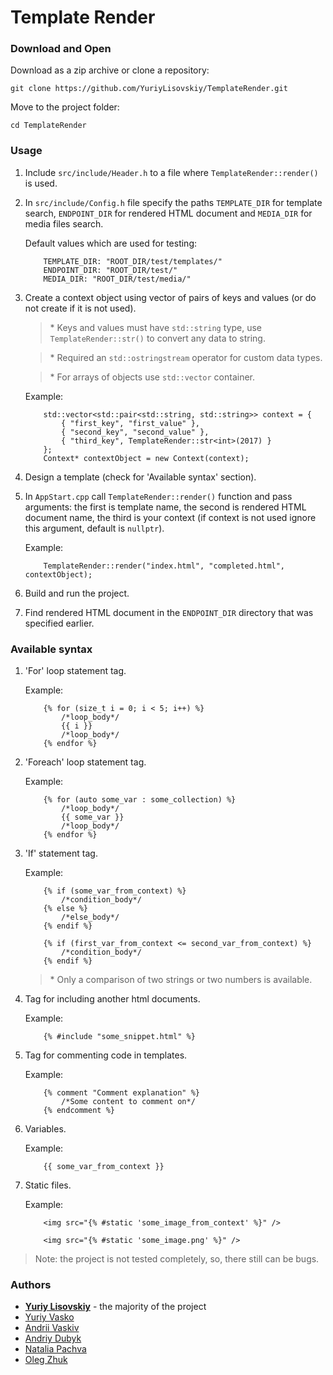 # Template Render

### Download and Open

Download as a zip archive or clone a repository:

```
git clone https://github.com/YuriyLisovskiy/TemplateRender.git
```
Move to the project folder:
```
cd TemplateRender
```

### Usage

1. Include `src/include/Header.h` to a file where `TemplateRender::render()` is used.
2. In `src/include/Config.h` file specify the paths `TEMPLATE_DIR` for template search, `ENDPOINT_DIR` for rendered HTML document 
and `MEDIA_DIR` for media files search.

    Default values which are used for testing:
    ```
        TEMPLATE_DIR: "ROOT_DIR/test/templates/"
        ENDPOINT_DIR: "ROOT_DIR/test/"
        MEDIA_DIR: "ROOT_DIR/test/media/"
    ```
3. Create a context object using vector of pairs of keys and values (or do not create if it is not used).
    > \* Keys and values must have `std::string` type, use `TemplateRender::str()` to convert any data to string.
    
    > \* Required an `std::ostringstream` operator for custom data types.
    
    > \* For arrays of objects use `std::vector` container.

    Example:
    ```
        std::vector<std::pair<std::string, std::string>> context = {
            { "first_key", "first_value" },
            { "second_key", "second_value" },
            { "third_key", TemplateRender::str<int>(2017) }
        };
        Context* contextObject = new Context(context);
	```
4. Design a template (check for 'Available syntax' section).
5. In `AppStart.cpp` call `TemplateRender::render()` function and pass arguments:
the first is template name, the second is rendered HTML document name, the third is your context
(if context is not used ignore this argument, default is `nullptr`).

    Example:
    ```
        TemplateRender::render("index.html", "completed.html", contextObject);
    ```
6. Build and run the project.
7. Find rendered HTML document in the `ENDPOINT_DIR` directory that was specified earlier.  

### Available syntax
1. 'For' loop statement tag.

    Example:
    
    ```
        {% for (size_t i = 0; i < 5; i++) %}
            /*loop_body*/
            {{ i }}
            /*loop_body*/
        {% endfor %}
    ```
2. 'Foreach' loop statement tag.

    Example:
    
    ```
        {% for (auto some_var : some_collection) %}
            /*loop_body*/
            {{ some_var }}
            /*loop_body*/
        {% endfor %}
    ```
3. 'If' statement tag.

    Example:

    ```
        {% if (some_var_from_context) %}
            /*condition_body*/
        {% else %}
            /*else_body*/
        {% endif %}
    ```
    ```
        {% if (first_var_from_context <= second_var_from_context) %}
            /*condition_body*/
        {% endif %}
    ```
    > \* Only a comparison of two strings or two numbers is available.
4. Tag for including another html documents.

    Example:

    ```
        {% #include "some_snippet.html" %}
    ```
5. Tag for commenting code in templates.

    Example:

    ```
        {% comment "Comment explanation" %}
            /*Some content to comment on*/
        {% endcomment %}
    ```
    
6. Variables.

    Example:

    ```
        {{ some_var_from_context }}
    ```
7. Static files.

    Example:

    ```
        <img src="{% #static 'some_image_from_context' %}" />
    ```
    ```
        <img src="{% #static 'some_image.png' %}" />
    ```
    
> Note: the project is not tested completely, so, there still can be bugs.

### Authors


* **[Yuriy Lisovskiy](https://github.com/YuriyLisovskiy)** - the majority of the project
* [Yuriy Vasko](https://github.com/YuraVasko)
* [Andrii Vaskiv](https://github.com/AndriiVaskiv)
* [Andriy Dubyk](https://github.com/andrewDubyk)
* [Natalia Pachva](https://github.com/nataliapachva)
* [Oleg Zhuk](https://github.com/NSArray47)
